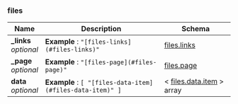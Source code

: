 
<a name="files"></a>
### files

|Name|Description|Schema|
|---|---|---|
|**_links**  <br>*optional*|**Example** : `"[files-links](#files-links)"`|[files.links](files_links.md#files-links)|
|**_page**  <br>*optional*|**Example** : `"[files-page](#files-page)"`|[files.page](files_page.md#files-page)|
|**data**  <br>*optional*|**Example** : `[ "[files-data-item](#files-data-item)" ]`|< [files.data.item](files_data_item.md#files-data-item) > array|



